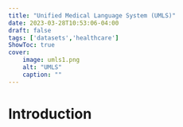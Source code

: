 ```yaml
---
title: "Unified Medical Language System (UMLS)"
date: 2023-03-28T10:53:06-04:00
draft: false
tags: ['datasets','healthcare']
ShowToc: true
cover:
    image: umls1.png
    alt: "UMLS"
    caption: ""
---
```


# Introduction